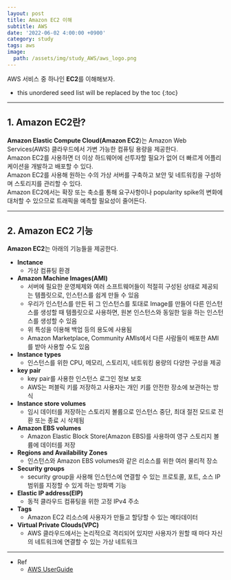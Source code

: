 ```yaml
---
layout: post
title: Amazon EC2 이해
subtitle: AWS
date: '2022-06-02 4:00:00 +0900'
category: study
tags: aws
image:
  path: /assets/img/study_AWS/aws_logo.png
---
```


AWS 서비스 중 하나인 **EC2**를 이해해보자.

<!--more-->

* this unordered seed list will be replaced by the toc
{:toc}

<hr/>

## 1. Amazon EC2란?

**Amazon Elastic Compute Cloud(Amazon EC2**)는 Amazon Web Services(AWS) 클라우드에서 가변 가능한 컴퓨팅 용량을 제공한다.<br>
Amazon EC2를 사용하면 더 이상 하드웨어에 선투자할 필요가 없어 더 빠르게 어플리케이션을 개발하고 배포할 수 있다.<br>
Amazon EC2를 사용해 원하는 수의 가상 서버를 구축하고 보안 및 네트워킹을 구성하며 스토리지를 관리할 수 있다.<br>
Amazon EC2에서는 확장 또는 축소를 통해 요구사항이나 popularity spike의 변화에 대처할 수 있으므로 트래픽을 예측할 필요성이 줄어든다.

<hr/>

## 2. Amazon EC2 기능

**Amazon EC2**는 아래의 기능들을 제공한다.

* **Inctance** 
  + 가상 컴퓨팅 환경
* **Amazon Machine Images(AMI)** 
  + 서버에 필요한 운영체제와 여러 소프트웨어들이 적절히 구성된 상태로 제공되는 템플릿으로, 인스턴스를 쉽게 만들 수 있음
  + 우리가 인스턴스를 만든 뒤 그 인스턴스를 토대로 Image를 만들어 다른 인스턴스를 생성할 때 템플릿으로 사용하면, 원본 인스턴스와 동일한 일을 하는 인스턴스를 생성할 수 있음
  + 위 특성을 이용해 백업 등의 용도에 사용됨
  + Amazon Marketplace, Community AMIs에서 다른 사람들이 배포한 AMI를 받아 사용할 수도 있음
* **Instance types** 
  + 인스턴스를 위한 CPU, 메모리, 스토리지, 네트워킹 용량의 다양한 구성을 제공
* **key pair**
  + key pair를 사용한 인스턴스 로그인 정보 보호
  + AWS는 퍼블릭 키를 저장하고 사용자는 개인 키를 안전한 장소에 보관하는 방식
* **Instance store volumes** 
  + 임시 데이터를 저장하는 스토리지 볼륨으로 인스턴스 중단, 최대 절전 모드로 전환 또는 종료 시 삭제됨
* **Amazon EBS volumes** 
  + Amazon Elastic Block Store(Amazon EBS)를 사용하여 영구 스토리지 볼륨에 데이터를 저장
* **Regions and Availability Zones** 
  + 인스턴스와 Amazon EBS volumes와 같은 리소스를 위한 여러 물리적 장소
* **Security groups**
  + security group을 사용해 인스턴스에 연결할 수 있는 프로토콜, 포트, 소스 IP 범위를 지정할 수 있게 하는 방화벽 기능
* **Elastic IP address(EIP)** 
  + 동적 클라우드 컴퓨팅을 위한 고정 IPv4 주소
* **Tags** 
  + Amazon EC2 리소스에 사용자가 만들고 할당할 수 있는 메타데이터
* **Virtual Private Clouds(VPC)** 
  + AWS 클라우드에서는 논리적으로 격리되어 있지만 사용자가 원할 때 마다 자신의 네트워크에 연결할 수 있는 가상 네트워크

<hr/>

* Ref
  - [AWS UserGuide](https://docs.aws.amazon.com/ko_kr/AWSEC2/latest/UserGuide/concepts.html)